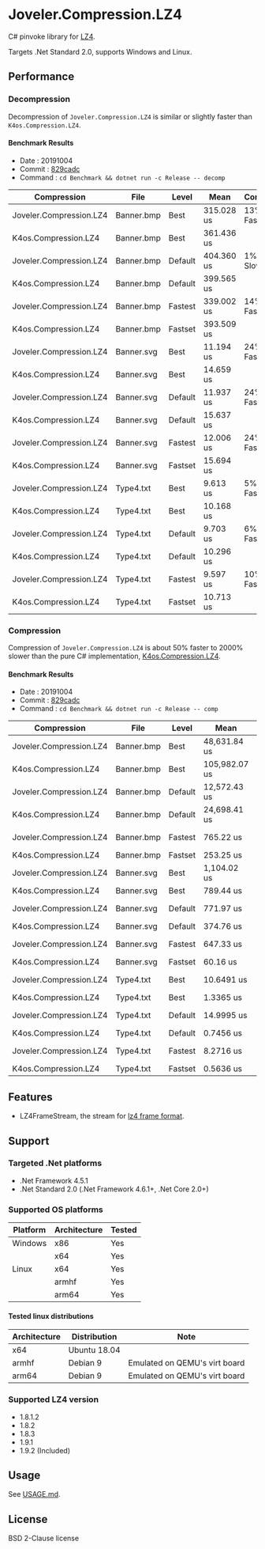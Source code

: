# Joveler.Compression.LZ4

C# pinvoke library for [LZ4](https://github.com/lz4/lz4).

Targets .Net Standard 2.0, supports Windows and Linux.

## Performance

### Decompression

Decompression of `Joveler.Compression.LZ4` is similar or slightly faster than `K4os.Compression.LZ4`.

#### Benchmark Results

- Date : 20191004
- Commit : [829cadc](https://github.com/ied206/Joveler.Compression/commit/829cadc0a07b061029100d0d5675e560dacaf5bc)
- Command : `cd Benchmark && dotnet run -c Release -- decomp`

| Compression             | File       | Level   | Mean          | Compare      |
|-------------------------|------------|---------|---------------|--------------|
| Joveler.Compression.LZ4 | Banner.bmp | Best    |    315.028 us |   13% Faster |
| K4os.Compression.LZ4    | Banner.bmp | Best    |    361.436 us |              |
| Joveler.Compression.LZ4 | Banner.bmp | Default |    404.360 us |    1% Slower |
| K4os.Compression.LZ4    | Banner.bmp | Default |    399.565 us |              |
| Joveler.Compression.LZ4 | Banner.bmp | Fastest |    339.002 us |   14% Faster |
| K4os.Compression.LZ4    | Banner.bmp | Fastset |    393.509 us |              |
| Joveler.Compression.LZ4 | Banner.svg | Best    |     11.194 us |   24% Faster |
| K4os.Compression.LZ4    | Banner.svg | Best    |     14.659 us |              |
| Joveler.Compression.LZ4 | Banner.svg | Default |     11.937 us |   24% Faster |
| K4os.Compression.LZ4    | Banner.svg | Default |     15.637 us |              |
| Joveler.Compression.LZ4 | Banner.svg | Fastest |     12.006 us |   24% Faster |
| K4os.Compression.LZ4    | Banner.svg | Fastset |     15.694 us |              |
| Joveler.Compression.LZ4 |  Type4.txt | Best    |      9.613 us |    5% Faster |
| K4os.Compression.LZ4    |  Type4.txt | Best    |     10.168 us |              |
| Joveler.Compression.LZ4 |  Type4.txt | Default |      9.703 us |    6% Faster |
| K4os.Compression.LZ4    |  Type4.txt | Default |     10.296 us |              |
| Joveler.Compression.LZ4 |  Type4.txt | Fastest |      9.597 us |   10% Faster |
| K4os.Compression.LZ4    |  Type4.txt | Fastset |     10.713 us |              |

### Compression

Compression of `Joveler.Compression.LZ4` is about 50% faster to 2000% slower than the pure C# implementation, [K4os.Compression.LZ4](https://github.com/MiloszKrajewski/K4os.Compression.LZ4).

#### Benchmark Results

- Date : 20191004
- Commit : [829cadc](https://github.com/ied206/Joveler.Compression/commit/829cadc0a07b061029100d0d5675e560dacaf5bc)
- Command : `cd Benchmark && dotnet run -c Release -- comp`

| Compression             | File       | Level   | Mean          | Compare      |
|-------------------------|------------|---------|---------------|--------------|
| Joveler.Compression.LZ4 | Banner.bmp | Best    |  48,631.84 us |   54% Faster |
| K4os.Compression.LZ4    | Banner.bmp | Best    | 105,982.07 us |              |
| Joveler.Compression.LZ4 | Banner.bmp | Default |  12,572.43 us |   49% Faster |
| K4os.Compression.LZ4    | Banner.bmp | Default |  24,698.41 us |              |
| Joveler.Compression.LZ4 | Banner.bmp | Fastest |     765.22 us |  202% Slower |
| K4os.Compression.LZ4    | Banner.bmp | Fastset |     253.25 us |              |
| Joveler.Compression.LZ4 | Banner.svg | Best    |   1,104.02 us |   40% Slower |
| K4os.Compression.LZ4    | Banner.svg | Best    |     789.44 us |              |
| Joveler.Compression.LZ4 | Banner.svg | Default |     771.97 us |  106% Slower |
| K4os.Compression.LZ4    | Banner.svg | Default |     374.76 us |              |
| Joveler.Compression.LZ4 | Banner.svg | Fastest |     647.33 us |  973% Slower |
| K4os.Compression.LZ4    | Banner.svg | Fastset |      60.16 us |              |
| Joveler.Compression.LZ4 |  Type4.txt | Best    |    10.6491 us |  697% Slower |
| K4os.Compression.LZ4    |  Type4.txt | Best    |     1.3365 us |              |
| Joveler.Compression.LZ4 |  Type4.txt | Default |    14.9995 us | 1912% Slower |
| K4os.Compression.LZ4    |  Type4.txt | Default |     0.7456 us |              |
| Joveler.Compression.LZ4 |  Type4.txt | Fastest |     8.2716 us | 1368% Slower |
| K4os.Compression.LZ4    |  Type4.txt | Fastset |     0.5636 us |              |

## Features

- LZ4FrameStream, the stream for [lz4 frame format](https://github.com/lz4/lz4/blob/master/doc/lz4_Frame_format.md).

## Support

### Targeted .Net platforms

- .Net Framework 4.5.1
- .Net Standard 2.0 (.Net Framework 4.6.1+, .Net Core 2.0+)

### Supported OS platforms

| Platform | Architecture  | Tested |
|----------|---------------|--------|
| Windows  | x86           | Yes    |
|          | x64           | Yes    |
| Linux    | x64           | Yes    |
|          | armhf         | Yes    |
|          | arm64         | Yes    |

#### Tested linux distributions

| Architecture  | Distribution | Note |
|---------------|--------------|------|
| x64           | Ubuntu 18.04 |      |
| armhf         | Debian 9     | Emulated on QEMU's virt board |
| arm64         | Debian 9     | Emulated on QEMU's virt board |

### Supported LZ4 version

- 1.8.1.2
- 1.8.2
- 1.8.3
- 1.9.1
- 1.9.2 (Included)

## Usage

See [USAGE.md](./USAGE.md).

## License

BSD 2-Clause license
